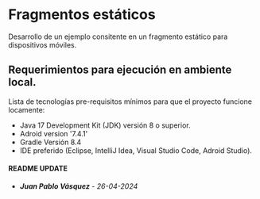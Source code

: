 # Fragmentos estáticos 
Desarrollo de un ejemplo consitente en un fragmento estático para dispositivos móviles.

## Requerimientos para ejecución en ambiente local.
Lista de tecnologías pre-requisitos mínimos para que el proyecto funcione locamente:
- Java 17 Development Kit (JDK) versión 8 o superior.
- Adroid version '7.4.1'
- Gradle Versión 8.4
- IDE preferido (Eclipse, IntelliJ Idea, Visual Studio Code, Adroid Studio).


#### README UPDATE
* ***Juan Pablo Vásquez*** - *26-04-2024*

